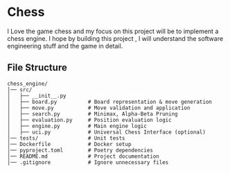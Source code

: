 # Chess
I Love the game chess and my focus on this project will be to implement a chess engine. 
I hope by building this project , I will understand the software engineering stuff and the game in detail.

## File Structure
```console
chess_engine/
│── src/
│   ├── __init__.py
│   ├── board.py          # Board representation & move generation
│   ├── move.py           # Move validation and application
│   ├── search.py         # Minimax, Alpha-Beta Pruning
│   ├── evaluation.py     # Position evaluation logic
│   ├── engine.py         # Main engine logic
│   ├── uci.py            # Universal Chess Interface (optional)
│── tests/                # Unit tests
│── Dockerfile            # Docker setup
│── pyproject.toml        # Poetry dependencies
│── README.md             # Project documentation
│── .gitignore            # Ignore unnecessary files
```
